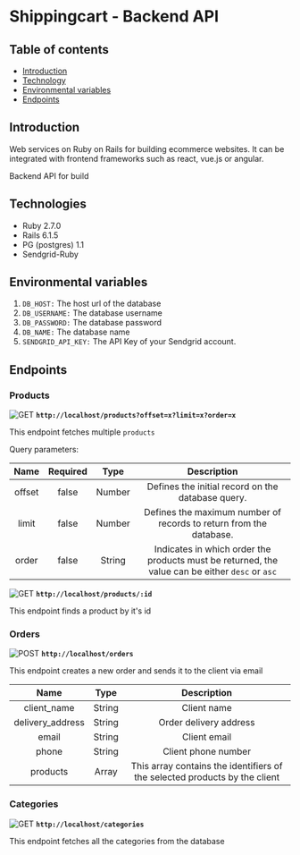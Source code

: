 # Shippingcart - Backend API

## Table of contents

* [Introduction](#introduction)
* [Technology](#technologies)
* [Environmental variables](#environmental-variables)
* [Endpoints](#endpoints)

## Introduction

Web services on Ruby on Rails for building ecommerce websites. It can be integrated with frontend frameworks such as react, vue.js or angular. 

Backend API for build

## Technologies

* Ruby 2.7.0
* Rails 6.1.5
* PG (postgres) 1.1
* Sendgrid-Ruby

## Environmental variables

1. `DB_HOST:` The host url of the database
2. `DB_USERNAME:` The database username
3. `DB_PASSWORD:` The database password
4. `DB_NAME:` The database name
5. `SENDGRID_API_KEY:` The API Key of your Sendgrid account. 

## Endpoints

### Products

![GET](https://img.shields.io/badge/METHOD-GET-green) **`http://localhost/products?offset=x?limit=x?order=x`**

This endpoint fetches multiple `products`

Query parameters:

| Name | Required  | Type  | Description |
| :---:| :-:| :-:| :-:|
| offset | false | Number | Defines the initial record on the database query.
| limit | false | Number | Defines the maximum number of records to return from the database.
| order | false | String | Indicates in which order the products must be returned, the value can be either `desc` or `asc`

![GET](https://img.shields.io/badge/METHOD-GET-green) **`http://localhost/products/:id`**

This endpoint finds a product by it's id

### Orders
![POST](https://img.shields.io/badge/METHOD-POST-blue) **`http://localhost/orders`**

This endpoint creates a new order and sends it to the client via email

| Name | Type  | Description |
| :---:| :-:| :-:|
| client_name | String | Client name
| delivery_address | String | Order delivery address
| email | String | Client email
| phone | String | Client phone number
| products | Array | This array contains the identifiers of the selected products by the client

### Categories

![GET](https://img.shields.io/badge/METHOD-GET-green) **`http://localhost/categories`**

This endpoint fetches all the categories from the database
